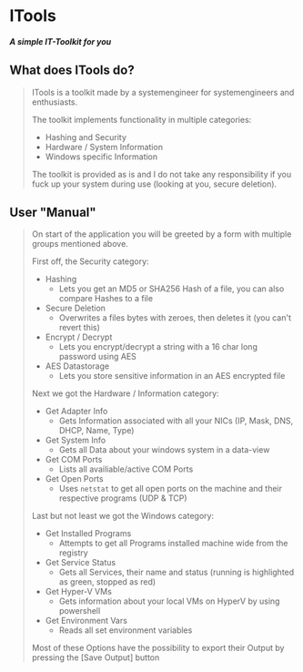 # ITools
##### A simple IT-Toolkit for you

## What does ITools do?
> ITools is a toolkit made by a systemengineer for systemengineers and enthusiasts.
> 
> The toolkit implements functionality in multiple categories:
> * Hashing and Security
> * Hardware / System Information
> * Windows specific Information 
> 
> The toolkit is provided as is and I do not take any responsibility if you fuck up your system during use (looking at you, secure deletion).

## User "Manual"
> On start of the application you will be greeted by a form with multiple groups mentioned above.
> 
> First off, the Security category:
> * Hashing
>   * Lets you get an MD5 or SHA256 Hash of a file, you can also compare Hashes to a file
> * Secure Deletion
>   * Overwrites a files bytes with zeroes, then deletes it (you can't revert this)
> * Encrypt / Decrypt
>   * Lets you encrypt/decrypt a string with a 16 char long password using AES
> * AES Datastorage
>   * Lets you store sensitive information in an AES encrypted file
> 
> Next we got the Hardware / Information category:
> * Get Adapter Info
>   * Gets Information associated with all your NICs (IP, Mask, DNS, DHCP, Name, Type)
> * Get System Info 
>   * Gets all Data about your windows system in a data-view
> * Get COM Ports
>   * Lists all availiable/active COM Ports
> * Get Open Ports
>   * Uses ```netstat``` to get all open ports on the machine and their respective programs (UDP & TCP) 
> 
> Last but not least we got the Windows category:
> * Get Installed Programs
>   * Attempts to get all Programs installed machine wide from the registry
> * Get Service Status
>   * Gets all Services, their name and status (running is highlighted as green, stopped as red)
> * Get Hyper-V VMs
>   * Gets information about your local VMs on HyperV by using powershell
> * Get Environment Vars
>   * Reads all set environment variables
>   
> Most of these Options have the possibility to export their Output by pressing the [Save Output] button
